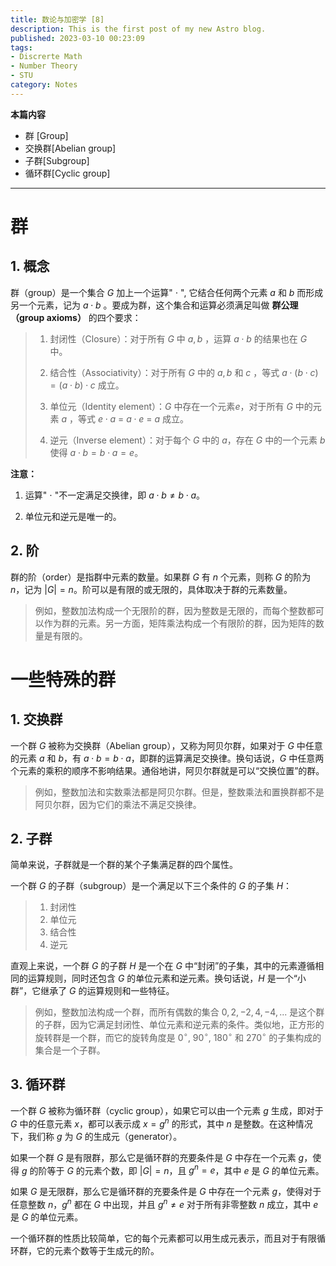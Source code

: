 ```yaml
---
title: 数论与加密学 [8]
description: This is the first post of my new Astro blog.
published: 2023-03-10 00:23:09
tags:
- Discrerte Math
- Number Theory
- STU
category: Notes
---
```


**本篇内容**
- 群 [Group]
- 交换群[Abelian group]
- 子群[Subgroup]
- 循环群[Cyclic group]

<!--more-->

---

# 群

## 1. 概念

群（group）是一个集合 $G$ 加上一个运算" $\cdot$ ",  它结合任何两个元素 $a$ 和 $b$ 而形成另一个元素，记为 $a \cdot b$ 。要成为群，这个集合和运算必须满足叫做 **群公理（group axioms）** 的四个要求：
>
>1. 封闭性（Closure）：对于所有 $G$ 中 $a, b$ ，运算 $a \cdot b$ 的结果也在 $G$ 中。
>
>2. 结合性（Associativity）：对于所有 $G$ 中的 $a, b$ 和 $c$ ，等式 $a \cdot (b \cdot c) = (a \cdot b) \cdot c$ 成立。
>
>3. 单位元（Identity element）：$G$ 中存在一个元素$e$，对于所有 $G$ 中的元素 $a$ ，等式 $e \cdot a$ = $a \cdot e$ = $a$ 成立。
>
>4. 逆元（Inverse element）：对于每个 $G$ 中的 $a$，存在 $G$ 中的一个元素 $b$ 使得 $a \cdot b=b \cdot a=e$。

**注意：**

1. 运算" $\cdot$ "不一定满足交换律，即 $a \cdot b \neq b \cdot a$。

2. 单位元和逆元是唯一的。

## 2. 阶
群的阶（order）是指群中元素的数量。如果群 $G$ 有 $n$ 个元素，则称 $G$ 的阶为 $n$，记为 $|G| = n$。阶可以是有限的或无限的，具体取决于群的元素数量。

>例如，整数加法构成一个无限阶的群，因为整数是无限的，而每个整数都可以作为群的元素。另一方面，矩阵乘法构成一个有限阶的群，因为矩阵的数量是有限的。


# 一些特殊的群
## 1. 交换群
一个群 $G$ 被称为交换群（Abelian group），又称为阿贝尔群，如果对于 $G$ 中任意的元素 $a$ 和 $b$，有 $a \cdot b=b \cdot a$，即群的运算满足交换律。换句话说，$G$ 中任意两个元素的乘积的顺序不影响结果。通俗地讲，阿贝尔群就是可以“交换位置”的群。

>例如，整数加法和实数乘法都是阿贝尔群。但是，整数乘法和置换群都不是阿贝尔群，因为它们的乘法不满足交换律。

## 2. 子群
简单来说，子群就是一个群的某个子集满足群的四个属性。

一个群 $G$ 的子群（subgroup）是一个满足以下三个条件的 $G$ 的子集 $H$：

>1. 封闭性
>2. 单位元
>3. 结合性
>4. 逆元

直观上来说，一个群 $G$ 的子群 $H$ 是一个在 $G$ 中“封闭”的子集，其中的元素遵循相同的运算规则，同时还包含 $G$ 的单位元素和逆元素。换句话说，$H$ 是一个“小群”，它继承了 $G$ 的运算规则和一些特征。

>例如，整数加法构成一个群，而所有偶数的集合 ${0, 2, -2, 4, -4, ...}$ 是这个群的子群，因为它满足封闭性、单位元素和逆元素的条件。类似地，正方形的旋转群是一个群，而它的旋转角度是 $0^\circ$, $90^\circ$, $180^\circ$ 和 $270^\circ$ 的子集构成的集合是一个子群。

## 3. 循环群
一个群 $G$ 被称为循环群（cyclic group），如果它可以由一个元素 $g$ 生成，即对于 $G$ 中的任意元素 $x$，都可以表示成 $x=g^n$ 的形式，其中 $n$ 是整数。在这种情况下，我们称 $g$ 为 $G$ 的生成元（generator）。

如果一个群 $G$ 是有限群，那么它是循环群的充要条件是 $G$ 中存在一个元素 $g$，使得 $g$ 的阶等于 $G$ 的元素个数，即 $|G|=n$，且 $g^n=e$，其中 $e$ 是 $G$ 的单位元素。

如果 $G$ 是无限群，那么它是循环群的充要条件是 $G$ 中存在一个元素 $g$，使得对于任意整数 $n$，$g^n$ 都在 $G$ 中出现，并且 $g^n \neq e$ 对于所有非零整数 $n$ 成立，其中 $e$ 是 $G$ 的单位元素。

一个循环群的性质比较简单，它的每个元素都可以用生成元表示，而且对于有限循环群，它的元素个数等于生成元的阶。